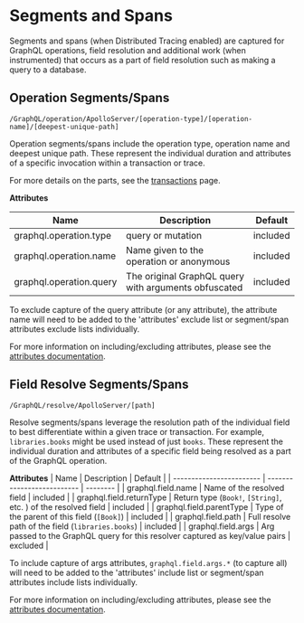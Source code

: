 # Segments and Spans

Segments and spans (when Distributed Tracing enabled) are captured for GraphQL operations, field resolution and additional work (when instrumented) that occurs as a part of field resolution such as making a query to a database.

## Operation Segments/Spans

`/GraphQL/operation/ApolloServer/[operation-type]/[operation-name]/[deepest-unique-path]`

Operation segments/spans include the operation type, operation name and deepest unique path. These represent the individual duration and attributes of a specific invocation within a transaction or trace.

For more details on the parts, see the [transactions](./transactions.md#details) page.

**Attributes**

| Name                   | Description      | Default  |
| ---------------------- | ---------------- | -------- |
| graphql.operation.type | query or mutation| included |
| graphql.operation.name | Name given to the operation or anonymous | included |
| graphql.operation.query | The original GraphQL query with arguments obfuscated | included |

To exclude capture of the query attribute (or any attribute), the attribute name will need to be added to the 'attributes' exclude list or segment/span attributes exclude lists individually.

For more information on including/excluding attributes, please see the [attributes documentation](https://docs.newrelic.com/docs/agents/nodejs-agent/attributes/nodejs-agent-attributes#configure-attributes).

## Field Resolve Segments/Spans

`/GraphQL/resolve/ApolloServer/[path]`

Resolve segments/spans leverage the resolution path of the individual field to best differentiate within a given trace or transaction. For example, `libraries.books` might be used instead of just `books`. These represent the individual duration and attributes of a specific field being resolved as a part of the GraphQL operation.

**Attributes**
| Name                     | Description                | Default  |
| ------------------------ | -------------------------- | -------- |
| graphql.field.name       | Name of the resolved field | included |
| graphql.field.returnType | Return type (`Book!`, `[String]`, etc. ) of the resolved field | included |
| graphql.field.parentType | Type of the parent of this field (`[Book]`) | included |
| graphql.field.path | Full resolve path of the field (`libraries.books`) | included |
| graphql.field.args | Arg passed to the GraphQL query for this resolver captured as key/value pairs | excluded |

To include capture of args attributes, `graphql.field.args.*` (to capture all) will need to be added to the 'attributes' include list or segment/span attributes include lists individually.

For more information on including/excluding attributes, please see the [attributes documentation](https://docs.newrelic.com/docs/agents/nodejs-agent/attributes/nodejs-agent-attributes#configure-attributes).